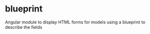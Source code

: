blueprint
=========

Angular module to display HTML forms for models using a blueprint to describe the fields
